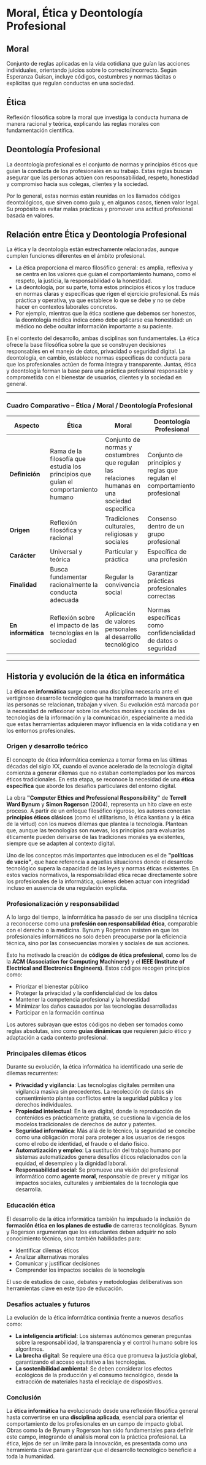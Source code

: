 # Moral, Ética y Deontología Profesional

## Moral
Conjunto de reglas aplicadas en la vida cotidiana que guían las acciones individuales, orientando juicios sobre lo correcto/incorrecto. Según Esperanza Guisan, incluye códigos, costumbres y normas tácitas o explícitas que regulan conductas en una sociedad.

## Ética
Reflexión filosófica sobre la moral que investiga la conducta humana de manera racional y teórica, explicando las reglas morales con fundamentación científica.

## Deontología Profesional
La deontología profesional es el conjunto de normas y principios éticos que guían la conducta de los profesionales en su trabajo. Estas reglas buscan asegurar que las personas actúen con responsabilidad, respeto, honestidad y compromiso hacia sus colegas, clientes y la sociedad.

Por lo general, estas normas están reunidas en los llamados códigos deontológicos, que sirven como guía y, en algunos casos, tienen valor legal. Su propósito es evitar malas prácticas y promover una actitud profesional basada en valores.

## Relación entre Ética y Deontología Profesional
La ética y la deontología están estrechamente relacionadas, aunque cumplen funciones diferentes en el ámbito profesional. 

- La ética proporciona el marco filosófico general: es amplia, reflexiva y se centra en los valores que guían el comportamiento humano, como el respeto, la justicia, la responsabilidad o la honestidad. 
- La deontología, por su parte, toma estos principios éticos y los traduce en normas claras y específicas que rigen el ejercicio profesional. Es más práctica y operativa, ya que establece lo que se debe y no se debe hacer en contextos laborales concretos.
- Por ejemplo, mientras que la ética sostiene que debemos ser honestos, la deontología médica indica cómo debe aplicarse esa honestidad: un médico no debe ocultar información importante a su paciente. 

En el contexto del desarrollo, ambas disciplinas son fundamentales. La ética ofrece la base filosófica sobre la que se construyen decisiones responsables en el manejo de datos, privacidad o seguridad digital. La deontología, en cambio, establece normas específicas de conducta para que los profesionales actúen de forma íntegra y transparente. Juntas, ética y deontología forman la base para una práctica profesional responsable y comprometida con el bienestar de usuarios, clientes y la sociedad en general.

---

### Cuadro Comparativo – Ética / Moral / Deontología Profesional

| **Aspecto**        | **Ética**                                                                 | **Moral**                                                                 | **Deontología Profesional**                                                                 |
|--------------------|---------------------------------------------------------------------------|---------------------------------------------------------------------------|---------------------------------------------------------------------------------------------|
| **Definición**     | Rama de la filosofía que estudia los principios que guían el comportamiento humano | Conjunto de normas y costumbres que regulan las relaciones humanas en una sociedad específica | Conjunto de principios y reglas que regulan el comportamiento profesional                   |
| **Origen**         | Reflexión filosófica y racional                                           | Tradiciones culturales, religiosas y sociales                             | Consenso dentro de un grupo profesional                                                     |
| **Carácter**       | Universal y teórica                                                       | Particular y práctica                                                    | Específica de una profesión                                                                 |
| **Finalidad**      | Busca fundamentar racionalmente la conducta adecuada                     | Regular la convivencia social                                            | Garantizar prácticas profesionales correctas                                                |
| **En informática** | Reflexión sobre el impacto de las tecnologías en la sociedad             | Aplicación de valores personales al desarrollo tecnológico                | Normas específicas como confidencialidad de datos o seguridad                              |

---

## Historia y evolución de la ética en informática
La **ética en informática** surge como una disciplina necesaria ante el vertiginoso desarrollo tecnológico que ha transformado la manera en que las personas se relacionan, trabajan y viven. Su evolución está marcada por la necesidad de reflexionar sobre los efectos morales y sociales de las tecnologías de la información y la comunicación, especialmente a medida que estas herramientas adquieren mayor influencia en la vida cotidiana y en los entornos profesionales.

### Origen y desarrollo teórico

El concepto de ética informática comienza a tomar forma en las últimas décadas del siglo XX, cuando el avance acelerado de la tecnología digital comienza a generar dilemas que no estaban contemplados por los marcos éticos tradicionales. En esta etapa, se reconoce la necesidad de una **ética específica** que aborde los desafíos particulares del entorno digital.

La obra **"Computer Ethics and Professional Responsibility"** de **Terrell Ward Bynum** y **Simon Rogerson** (2004), representa un hito clave en este proceso. A partir de un enfoque filosófico riguroso, los autores conectan **principios éticos clásicos** (como el utilitarismo, la ética kantiana y la ética de la virtud) con los nuevos dilemas que plantea la tecnología. Plantean que, aunque las tecnologías son nuevas, los principios para evaluarlas éticamente pueden derivarse de las tradiciones morales ya existentes, siempre que se adapten al contexto digital.

Uno de los conceptos más importantes que introducen es el de **"políticas de vacío"**, que hace referencia a aquellas situaciones donde el desarrollo tecnológico supera la capacidad de las leyes y normas éticas existentes. En estos vacíos normativos, la responsabilidad ética recae directamente sobre los profesionales de la informática, quienes deben actuar con integridad incluso en ausencia de una regulación explícita.

### Profesionalización y responsabilidad

A lo largo del tiempo, la informática ha pasado de ser una disciplina técnica a reconocerse como una **profesión con responsabilidad ética**, comparable con el derecho o la medicina. Bynum y Rogerson insisten en que los profesionales informáticos no solo deben preocuparse por la eficiencia técnica, sino por las consecuencias morales y sociales de sus acciones.

Esto ha motivado la creación de **códigos de ética profesional**, como los de la **ACM (Association for Computing Machinery)** y el **IEEE (Institute of Electrical and Electronics Engineers)**. Estos códigos recogen principios como:

- Priorizar el bienestar público  
- Proteger la privacidad y la confidencialidad de los datos  
- Mantener la competencia profesional y la honestidad  
- Minimizar los daños causados por las tecnologías desarrolladas  
- Participar en la formación continua  

Los autores subrayan que estos códigos no deben ser tomados como reglas absolutas, sino como **guías dinámicas** que requieren juicio ético y adaptación a cada contexto profesional.

### Principales dilemas éticos
Durante su evolución, la ética informática ha identificado una serie de dilemas recurrentes:

- **Privacidad y vigilancia**: Las tecnologías digitales permiten una vigilancia masiva sin precedentes. La recolección de datos sin consentimiento plantea conflictos entre la seguridad pública y los derechos individuales.
- **Propiedad intelectual**: En la era digital, donde la reproducción de contenidos es prácticamente gratuita, se cuestiona la vigencia de los modelos tradicionales de derechos de autor y patentes.
- **Seguridad informática**: Más allá de lo técnico, la seguridad se concibe como una obligación moral para proteger a los usuarios de riesgos como el robo de identidad, el fraude o el daño físico.
- **Automatización y empleo**: La sustitución del trabajo humano por sistemas automatizados genera desafíos éticos relacionados con la equidad, el desempleo y la dignidad laboral.
- **Responsabilidad social**: Se promueve una visión del profesional informático como **agente moral**, responsable de prever y mitigar los impactos sociales, culturales y ambientales de la tecnología que desarrolla.

### Educación ética
El desarrollo de la ética informática también ha impulsado la inclusión de **formación ética en los planes de estudio** de carreras tecnológicas. Bynum y Rogerson argumentan que los estudiantes deben adquirir no solo conocimiento técnico, sino también habilidades para:

- Identificar dilemas éticos  
- Analizar alternativas morales  
- Comunicar y justificar decisiones  
- Comprender los impactos sociales de la tecnología  

El uso de estudios de caso, debates y metodologías deliberativas son herramientas clave en este tipo de educación.

### Desafíos actuales y futuros
La evolución de la ética informática continúa frente a nuevos desafíos como:

- **La inteligencia artificial**: Los sistemas autónomos generan preguntas sobre la responsabilidad, la transparencia y el control humano sobre los algoritmos.
- **La brecha digital**: Se requiere una ética que promueva la justicia global, garantizando el acceso equitativo a las tecnologías.
- **La sostenibilidad ambiental**: Se deben considerar los efectos ecológicos de la producción y el consumo tecnológico, desde la extracción de materiales hasta el reciclaje de dispositivos.

### Conclusión
La **ética informática** ha evolucionado desde una reflexión filosófica general hasta convertirse en una **disciplina aplicada**, esencial para orientar el comportamiento de los profesionales en un campo de impacto global. Obras como la de Bynum y Rogerson han sido fundamentales para definir este campo, integrando el análisis moral con la práctica profesional. La ética, lejos de ser un límite para la innovación, es presentada como una herramienta clave para garantizar que el desarrollo tecnológico beneficie a toda la humanidad.
